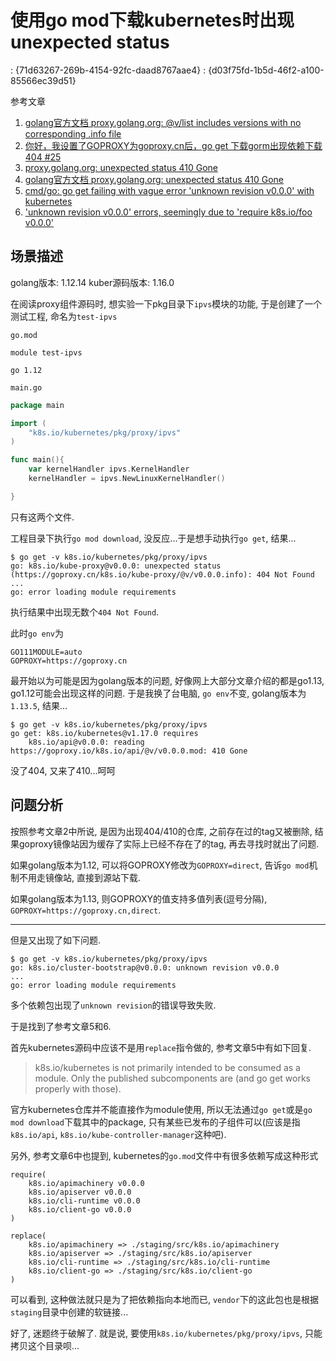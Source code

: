 # 使用go mod下载kubernetes时出现unexpected status

<!key!>: {71d63267-269b-4154-92fc-daad8767aae4}

<!link!>: {d03f75fd-1b5d-46f2-a100-85566ec39d51}

参考文章

1. [golang官方文档 proxy.golang.org: @v/list includes versions with no corresponding .info file](https://github.com/golang/go/issues/34033)
2. [你好，我设置了GOPROXY为goproxy.cn后，go get 下载gorm出现依赖下载404 #25](https://github.com/goproxy/goproxy.cn/issues/25)
3. [proxy.golang.org: unexpected status 410 Gone](https://blog.csdn.net/shida_csdn/article/details/100056056)
4. [golang官方文档 proxy.golang.org: unexpected status 410 Gone](https://github.com/golang/go/issues/32461)
5. [cmd/go: go get failing with vague error 'unknown revision v0.0.0' with kubernetes](https://github.com/golang/go/issues/32776)
6. ['unknown revision v0.0.0' errors, seemingly due to 'require k8s.io/foo v0.0.0'](https://github.com/kubernetes/kubernetes/issues/79384)


## 场景描述

golang版本: 1.12.14
kuber源码版本: 1.16.0

在阅读proxy组件源码时, 想实验一下pkg目录下`ipvs`模块的功能, 于是创建了一个测试工程, 命名为`test-ipvs`

`go.mod`

```
module test-ipvs

go 1.12
```

`main.go`

```go
package main

import (
	"k8s.io/kubernetes/pkg/proxy/ipvs"
)

func main(){
	var kernelHandler ipvs.KernelHandler
	kernelHandler = ipvs.NewLinuxKernelHandler()

}
```

只有这两个文件.

工程目录下执行`go mod download`, 没反应...于是想手动执行`go get`, 结果...

```
$ go get -v k8s.io/kubernetes/pkg/proxy/ipvs
go: k8s.io/kube-proxy@v0.0.0: unexpected status (https://goproxy.cn/k8s.io/kube-proxy/@v/v0.0.0.info): 404 Not Found
...
go: error loading module requirements
```

执行结果中出现无数个`404 Not Found`.

此时`go env`为

```
GO111MODULE=auto
GOPROXY=https://goproxy.cn
```

最开始以为可能是因为golang版本的问题, 好像网上大部分文章介绍的都是go1.13, go1.12可能会出现这样的问题. 于是我换了台电脑, `go env`不变, golang版本为`1.13.5`, 结果...

```
$ go get -v k8s.io/kubernetes/pkg/proxy/ipvs
go get: k8s.io/kubernetes@v1.17.0 requires
	k8s.io/api@v0.0.0: reading https://goproxy.io/k8s.io/api/@v/v0.0.0.mod: 410 Gone
```

没了404, 又来了410...呵呵

## 问题分析

按照参考文章2中所说, 是因为出现404/410的仓库, 之前存在过的tag又被删除, 结果goproxy镜像站因为缓存了实际上已经不存在了的tag, 再去寻找时就出了问题.

如果golang版本为1.12, 可以将GOPROXY修改为`GOPROXY=direct`, 告诉`go mod`机制不用走镜像站, 直接到源站下载.

如果golang版本为1.13, 则GOPROXY的值支持多值列表(逗号分隔), `GOPROXY=https://goproxy.cn,direct`.

------

但是又出现了如下问题.

```
$ go get -v k8s.io/kubernetes/pkg/proxy/ipvs
go: k8s.io/cluster-bootstrap@v0.0.0: unknown revision v0.0.0
...
go: error loading module requirements
```

多个依赖包出现了`unknown revision`的错误导致失败.

于是找到了参考文章5和6.

首先kubernetes源码中应该不是用`replace`指令做的, 参考文章5中有如下回复.

> k8s.io/kubernetes is not primarily intended to be consumed as a module. Only the published subcomponents are (and go get works properly with those).

官方kubernetes仓库并不能直接作为module使用, 所以无法通过`go get`或是`go mod download`下载其中的package, 只有某些已发布的子组件可以(应该是指`k8s.io/api`, `k8s.io/kube-controller-manager`这种吧).

另外, 参考文章6中也提到, kubernetes的`go.mod`文件中有很多依赖写成这种形式

```
require(
	k8s.io/apimachinery v0.0.0
	k8s.io/apiserver v0.0.0
	k8s.io/cli-runtime v0.0.0
	k8s.io/client-go v0.0.0
)

replace(
    k8s.io/apimachinery => ./staging/src/k8s.io/apimachinery
	k8s.io/apiserver => ./staging/src/k8s.io/apiserver
	k8s.io/cli-runtime => ./staging/src/k8s.io/cli-runtime
	k8s.io/client-go => ./staging/src/k8s.io/client-go
)
```

可以看到, 这种做法就只是为了把依赖指向本地而已, `vendor`下的这此包也是根据`staging`目录中创建的软链接...

好了, 迷题终于破解了. 就是说, 要使用`k8s.io/kubernetes/pkg/proxy/ipvs`, 只能拷贝这个目录呗...
